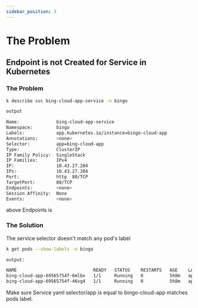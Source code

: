 ```yaml
---
sidebar_position: 3
---
```


# The Problem

## Endpoint is not Created for Service in Kubernetes

### The Problem

```bash
k describe svc bing-cloud-app-service -n bingo

output

Name:              bing-cloud-app-service
Namespace:         bingo
Labels:            app.kubernetes.io/instance=bingo-cloud-app
Annotations:       <none>
Selector:          app=bing-cloud-app
Type:              ClusterIP
IP Family Policy:  SingleStack
IP Families:       IPv4
IP:                10.43.27.204
IPs:               10.43.27.204
Port:              http  80/TCP
TargetPort:        80/TCP
Endpoints:         <none>
Session Affinity:  None
Events:            <none>
```



above Endpoints is <none>

### The Solution

The service selector doesn't match any pod's label

```bash
k get pods --show-labels -n bingo

output:

NAME                             READY   STATUS    RESTARTS   AGE    LABELS
bing-cloud-app-69565754f-6mlbx   1/1     Running   0          5h8m   app=bingo-cloud-app,pod-template-hash=69565754f
bing-cloud-app-69565754f-46vg4   1/1     Running   0          5h8m   app=bingo-cloud-app,pod-template-hash=69565754f
```



Make sure Service yaml selector/app is equal to bingo-cloud-app matches pods label.